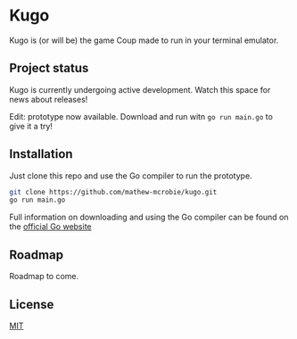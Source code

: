 # Kugo

Kugo is (or will be) the game Coup made to run in your terminal emulator.

## Project status

Kugo is currently undergoing active development. Watch this space for news about releases!

Edit: prototype now available. Download and run witn `go run main.go` to give it a try!

## Installation

Just clone this repo and use the Go compiler to run the prototype.
```bash
git clone https://github.com/mathew-mcrobie/kugo.git
go run main.go
```

Full information on downloading and using the Go compiler can be found on the [official Go website](https://go.dev/)

## Roadmap

Roadmap to come.

## License

[MIT](https://choosealicense.com/licenses/mit/)
